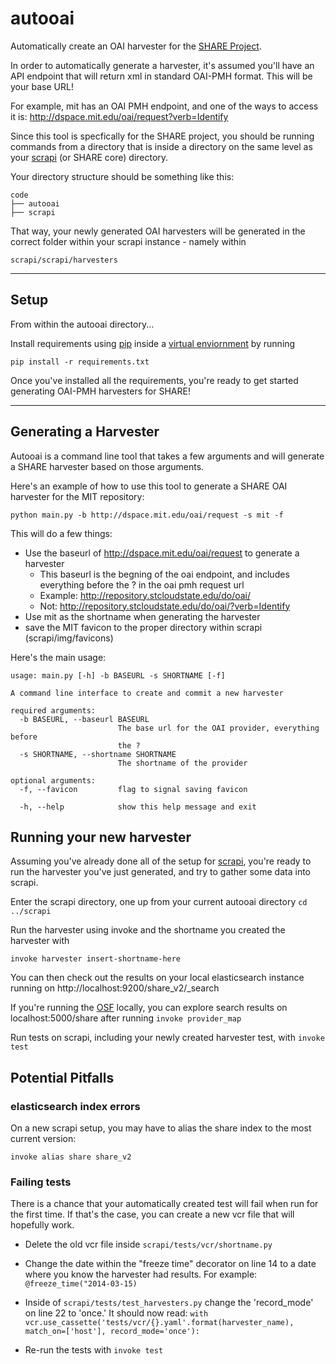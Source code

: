 # autooai

Automatically create an OAI harvester for the [SHARE Project](https://osf.io/wur56/wiki/home/).

In order to automatically generate a harvester, it's assumed you'll have an API endpoint that will return xml in standard OAI-PMH format. This will be your base URL!

For example, mit has an OAI PMH endpoint, and one of the ways to access it is:
http://dspace.mit.edu/oai/request?verb=Identify

Since this tool is specfically for the SHARE project, you should be running commands from a directory that is inside a directory on the same level as your [scrapi](http://github.com/fabianvf/scrapi) (or SHARE core) directory.

Your directory structure should be something like this:

```
code
├── autooai
├── scrapi
```

That way, your newly generated OAI harvesters will be generated in the correct folder within your scrapi instance - namely within

```
scrapi/scrapi/harvesters
```

---
## Setup

From within the autooai directory...

Install requirements using [pip](https://pypi.python.org/pypi/pip) inside a [virtual enviornment](https://virtualenv.pypa.io/en/latest/) by running 

```pip install -r requirements.txt```

Once you've installed all the requirements, you're ready to get started generating OAI-PMH harvesters for SHARE!

----

## Generating a Harvester

Autooai is a command line tool that takes a few arguments and will generate a SHARE harvester based on those arguments. 

Here's an example of how to use this tool to generate a SHARE OAI harvester for the MIT repository:

```
python main.py -b http://dspace.mit.edu/oai/request -s mit -f
```

This will do a few things:
- Use the baseurl of http://dspace.mit.edu/oai/request to generate a harvester
    + This baseurl is the begning of the oai endpoint, and includes everything before the ? in the oai pmh request url
    + Example: http://repository.stcloudstate.edu/do/oai/
    + Not:  http://repository.stcloudstate.edu/do/oai/?verb=Identify
- Use mit as the shortname when generating the harvester
- save the MIT favicon to the proper directory within scrapi (scrapi/img/favicons)

Here's the main usage:

```
usage: main.py [-h] -b BASEURL -s SHORTNAME [-f]

A command line interface to create and commit a new harvester

required arguments:
  -b BASEURL, --baseurl BASEURL
                        The base url for the OAI provider, everything before
                        the ?
  -s SHORTNAME, --shortname SHORTNAME
                        The shortname of the provider

optional arguments:
  -f, --favicon         flag to signal saving favicon

  -h, --help            show this help message and exit
```

## Running your new harvester

Assuming you've already done all of the setup for [scrapi](https://github.com/fabianvf/scrapi), you're ready to run the harvester you've just generated, and try to gather some data into scrapi.

Enter the scrapi directory, one up from your current autooai directory ```cd ../scrapi```

Run the harvester using invoke and the shortname you created the harvester with

```invoke harvester insert-shortname-here```

You can then check out the results on your local elasticsearch instance running on http://localhost:9200/share_v2/_search

If you're running the [OSF](https://github.com/CenterForOpenScience/osf.io) locally, you can explore search results on localhost:5000/share after running 
```invoke provider_map```

Run tests on scrapi, including your newly created harvester test, with ```invoke test```

## Potential Pitfalls

### elasticsearch index errors

On a new scrapi setup, you may have to alias the share index to the most current version:

```invoke alias share share_v2```

### Failing tests

There is a chance that your automatically created test will fail when run for the first time. If that's the case, you can create a new vcr file that will hopefully work.

- Delete the old vcr file inside ```scrapi/tests/vcr/shortname.py```
- Change the date within the "freeze time" decorator on line 14 to a date where you know the harvester had results. For example: ```@freeze_time("2014-03-15)```

- Inside of ```scrapi/tests/test_harvesters.py``` change the 'record_mode' on line 22 to 'once.' It should now read: ```with vcr.use_cassette('tests/vcr/{}.yaml'.format(harvester_name), match_on=['host'], record_mode='once'):```

- Re-run the tests with ```invoke test```
